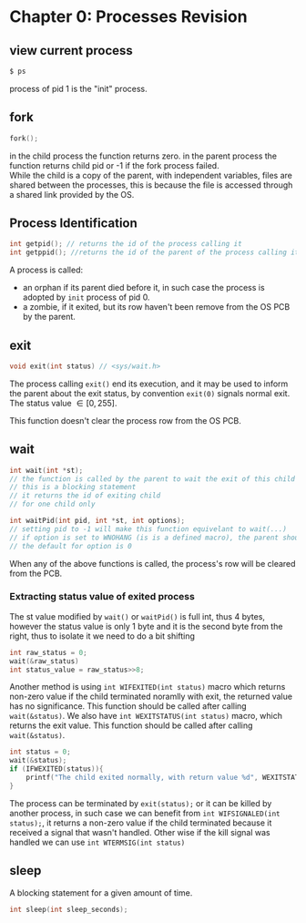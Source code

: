 # Chapter 0: Processes Revision

## view current process
```zsh    
$ ps
```
process of pid 1 is the "init" process.

## fork
```C
fork();
```

in the child process the function returns zero. in the parent process the function returns child pid or -1 if the fork process failed.  
While the child is a copy of the parent, with independent variables, files are shared between the processes, this is because the file is accessed through a shared link provided by the OS.

## Process Identification
```C
int getpid(); // returns the id of the process calling it
int getppid(); //returns the id of the parent of the process calling it
```
A process is called:
- an orphan if its parent died before it, in such case the process is adopted by `init` process of pid $0$.
- a zombie, if it exited, but its row haven't been remove from the OS PCB by the parent.


## exit
```C
void exit(int status) // <sys/wait.h>
```
The process calling `exit()` end its execution, and it may be used to inform the parent about the exit status, by convention `exit(0)` signals normal exit. The status value $\in [0, 255]$.

This function doesn't clear the process row from the OS PCB.

## wait
```C
int wait(int *st);
// the function is called by the parent to wait the exit of this child
// this is a blocking statement
// it returns the id of exiting child
// for one child only

int waitPid(int pid, int *st, int options);
// setting pid to -1 will make this function equivelant to wait(...)
// if option is set to WNOHANG (is is a defined macro), the parent shouldn't wait for the child to terminate.
// the default for option is 0
```

When any of the above functions is called, the process's row will be cleared from the PCB.

### Extracting status value of exited process
The st value modified by `wait()` or `waitPid()` is full int, thus 4 bytes, however the status value is only 1 byte and it is the second byte from the right, thus to isolate it we need to do a bit shifting
```C
int raw_status = 0;
wait(&raw_status)
int status_value = raw_status>>8;
```
Another method is using `int WIFEXITED(int status)` macro which returns non-zero value if the child terminated noramlly with exit, the returned value has no significance. This function should be called after calling `wait(&status)`. We also have `int WEXITSTATUS(int status)` macro, which returns the exit value. This function should be called after calling `wait(&status)`.
```C
int status = 0;
wait(&status);
if (IFWEXITED(status)){
    printf("The child exited normally, with return value %d", WEXITSTATUS(status));
}
```
The process can be terminated by `exit(status);` or it can be killed by another process, in such case we can benefit from `int WIFSIGNALED(int status);`, it returns a non-zero value if the child terminated because it received a signal that wasn't handled. Other wise if the kill signal was handled we can use `int WTERMSIG(int status)`

## sleep
A blocking statement for a given amount of time.
```C
int sleep(int sleep_seconds);
```
